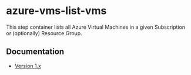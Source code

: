 # azure-vms-list-vms

This step container lists all Azure Virtual Machines in a given
Subscription or (optionally) Resource Group.

## Documentation

* [Version 1.x](docs/v1.md)
